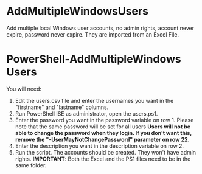 # AddMultipleWindowsUsers
Add multiple local Windows user accounts, no admin rights, account never expire, password never expire. 
They are imported from an Excel File.

# PowerShell-AddMultipleWindows Users

You will need:
1. Edit the users.csv file and enter the usernames you want in the "firstname" and "lastname" columns.
2. Run PowerShell ISE as administrator, open the users.ps1.
3. Enter the password you want in the password variable on row 1. Please note that the same password will be set for all users
<B>Users will not be able to change the password when they login. If you don't want this, remove the "-UserMayNotChangePassword" parameter on row 22.</b>
4. Enter the description you want in the description variable on row 2.
5. Run the script. The accounts should be created. They won't have admin rights.
<B>IMPORTANT</b>: Both the Excel and the PS1 files need to be in the same folder.
